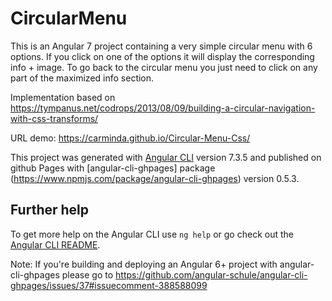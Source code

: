 # CircularMenu

This is an Angular 7 project containing a very simple circular menu with 6 options. 
If you click on one of the options it will display the corresponding info + image. 
To go back to the circular menu you just need to click on any part of the maximized info section.  

Implementation based on https://tympanus.net/codrops/2013/08/09/building-a-circular-navigation-with-css-transforms/

URL demo: https://carminda.github.io/Circular-Menu-Css/

This project was generated with [Angular CLI](https://github.com/angular/angular-cli) version 7.3.5
 and published on github Pages with [angular-cli-ghpages] package (https://www.npmjs.com/package/angular-cli-ghpages) version 0.5.3. 

## Further help

To get more help on the Angular CLI use `ng help` or go check out the [Angular CLI README](https://github.com/angular/angular-cli/blob/master/README.md).

Note: If you're building and deploying an Angular 6+ project with angular-cli-ghpages 
please go to https://github.com/angular-schule/angular-cli-ghpages/issues/37#issuecomment-388588099
